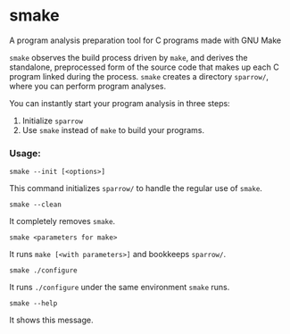 # smake
A program analysis preparation tool for C programs made with GNU Make

`smake` observes the build process driven by `make`, and derives the 
standalone, preprocessed form of the source code that makes up each
C program linked during the process. `smake` creates a directory
`sparrow/`, where you can perform program analyses.

You can instantly start your program analysis in three steps:
 1. Initialize `sparrow`
 2. Use `smake` instead of `make` to build your programs.

### Usage:

`smake --init [<options>]`

This command initializes `sparrow/` to handle the regular use of `smake`.

`smake --clean`

It completely removes `smake`.

`smake <parameters for make>`

It runs `make [<with parameters>]` and bookkeeps `sparrow/`.

`smake ./configure`

It runs `./configure` under the same environment `smake` runs.

`smake --help`

It shows this message.
